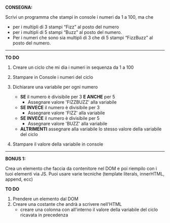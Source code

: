 **CONSEGNA:**

Scrivi un programma che stampi in console i numeri da 1 a 100, ma che

- per i multipli di 3 stampi “Fizz” al posto del numero
- per i multipli di 5 stampi “Buzz” al posto del numero.
- Per i numeri che sono sia multipli di 3 che di 5 stampi “FizzBuzz” al posto del numero.

<hr>

**TO DO**

1. Creare un ciclo che mi dia i numeri in sequenza da 1 a 100
2. Stampare in Console i numeri del ciclo
3. Dichiarare una variabile per ogni numero

   - **SE** il numero è divisibile per 3 **E ANCHE** per 5
     - Assegnare valore 'FIZZBUZZ' alla variabile
   - **SE INVECE** il numero è divisibile per 3
     - Assegnare valore 'FIZZ' alla variabile
   - **SE INVECE** il numero è divisibile per 5
     - Assegnare valore 'BUZZ' alla variabile
   - **ALTRIMENTI** assegnare alla variabile lo stesso valore della variabile del ciclo

4. Stampare il valore della variabile in console

<hr>

**BONUS 1:**

Crea un elemento che faccia da contenitore nel DOM e poi riempilo con i tuoi elementi via JS.
Puoi usare varie tecniche (template literals, innerHTML, append, ecc)

**TO DO**

1. Prendere un elemento dal DOM
2. Creare una costante che andrà a scrivere nell'HTML
   - creare una colonna con all'interno il valore della variabile del ciclo ricavata in precedenza

